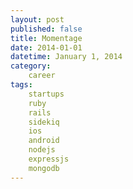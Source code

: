 ```yaml
---
layout: post
published: false
title: Momentage
date: 2014-01-01
datetime: January 1, 2014
category:
    career
tags:
    startups
    ruby
    rails
    sidekiq
    ios
    android
    nodejs
    expressjs
    mongodb
---
```


